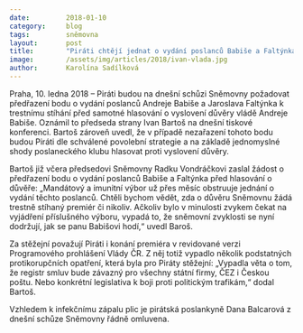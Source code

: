 ```yaml
---
date:         2018-01-10
category:     blog
tags:         sněmovna
layout:       post
title:        "Piráti chtějí jednat o vydání poslanců Babiše a Faltýnka před hlasováním o důvěře vládě"
image:        /assets/img/articles/2018/ivan-vlada.jpg
author:       Karolína Sadílková
---
```


Praha, 10. ledna 2018 – Piráti budou na dnešní schůzi Sněmovny požadovat předřazení bodu o vydání poslanců Andreje Babiše a Jaroslava Faltýnka k trestnímu stíhání před samotné hlasování o vyslovení důvěry vládě Andreje Babiše. Oznámil to předseda strany Ivan Bartoš na dnešní tiskové konferenci. Bartoš zároveň uvedl, že v případě nezařazení tohoto bodu budou Piráti dle schválené povolební strategie a na základě jednomyslné shody poslaneckého klubu hlasovat proti vyslovení důvěry.

Bartoš již včera předsedovi Sněmovny Radku Vondráčkovi zaslal žádost o předřazení bodu o vydání poslanců Babiše a Faltýnka před hlasování o důvěře: „Mandátový a imunitní výbor už přes měsíc obstruuje jednání o vydání těchto poslanců. Chtěli bychom vědět, zda o důvěru Sněmovnu žádá trestně stíhaný premiér či nikoliv. Ačkoliv bylo v minulosti zvykem čekat na vyjádření příslušného výboru, vypadá to, že sněmovní zvyklosti se nyní dodržují, jak se panu Babišovi hodí,“ uvedl Baroš.

Za stěžejní považují Piráti i konání premiéra v revidované verzi Programového prohlášení Vlády ČR. Z něj totiž vypadlo několik podstatných protikorupčních opatření, která byla pro Piráty stěžejní: „Vypadla věta o tom, že registr smluv bude závazný pro všechny státní firmy, ČEZ i Českou poštu. Nebo konkrétní legislativa k boji proti politickým trafikám,“ dodal Bartoš.

Vzhledem k infekčnímu zápalu plic je pirátská poslankyně Dana Balcarová z dnešní schůze Sněmovny řádně omluvena.

 


